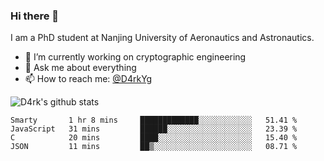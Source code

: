 ### Hi there 👋

I am a PhD student at Nanjing University of Aeronautics and Astronautics.

- 🔭 I’m currently working on cryptographic engineering
- 💬 Ask me about everything
- 📫 How to reach me: [@D4rkYg](https://twitter.com/D4rkYg)

![D4rk's github stats](https://github-readme-stats.vercel.app/api?username=dd4rk&show_icons=true&title_color=fff&icon_color=79ff97&text_color=9f9f9f&bg_color=151515)

<!--START_SECTION:waka-->
```text
Smarty       1 hr 8 mins     █████████████░░░░░░░░░░░░   51.41 % 
JavaScript   31 mins         ██████░░░░░░░░░░░░░░░░░░░   23.39 % 
C            20 mins         ████░░░░░░░░░░░░░░░░░░░░░   15.40 % 
JSON         11 mins         ██▒░░░░░░░░░░░░░░░░░░░░░░   08.71 % 
```
<!--END_SECTION:waka-->
